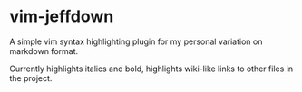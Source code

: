 # vim-jeffdown
A simple vim syntax highlighting plugin for my personal variation on markdown format.

Currently highlights italics and bold, highlights wiki-like links to other files in the project.
